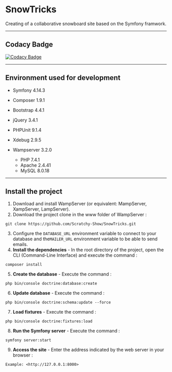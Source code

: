 # SnowTricks

Creating of a collaborative snowboard site based on the Symfony framwork.

------------------------------------------------------------------------------------------------------------------------------------------

## Codacy Badge
[![Codacy Badge](https://api.codacy.com/project/badge/Grade/67bb4f306de2474e8f4e34cafb0fa46b)](https://www.codacy.com/manual/Scratchy-Show/SnowTricks?utm_source=github.com&amp;utm_medium=referral&amp;utm_content=Scratchy-Show/SnowTricks&amp;utm_campaign=Badge_Grade)

------------------------------------------------------------------------------------------------------------------------------------------
## Environment used for development

* Symfony 4.14.3

* Composer 1.9.1

* Bootstrap 4.4.1

* jQuery 3.4.1

* PHPUnit 9.1.4

* Xdebug 2.9.5

* Wampserver 3.2.0
  * PHP 7.4.1
  * Apache 2.4.41
  * MySQL 8.0.18
    
------------------------------------------------------------------------------------------------------------------------------------------

## Install the project

 1. Download and install WampServer (or equivalent: MampServer, XampServer, LampServer).
 2. Download the project clone in the www folder of WampServer :
```
git clone https://github.com/Scratchy-Show/SnowTricks.git
```

 3. Configure the `DATABASE_URL` environment variable to connect to your database and the`MAILER_URL` environment variable to be able to send emails.
 4. **Install the dependencies** - In the root directory of the project, open the CLI (Command-Line Interface) and execute the command :
```
composer install
```

 5. **Create the database** - Execute the command :
```
php bin/console doctrine:database:create
```

 6. **Update database** - Execute the command :
```
php bin/console doctrine:schema:update --force
```

 7. **Load fixtures** - Execute the command :
```
php bin/console doctrine:fixtures:load
```

 8. **Run the Symfony server** - Execute the command :
```
symfony server:start
```

 9. **Access the site** - Enter the address indicated by the web server in your browser :
```
Example: <http://127.0.0.1:8000>
```
